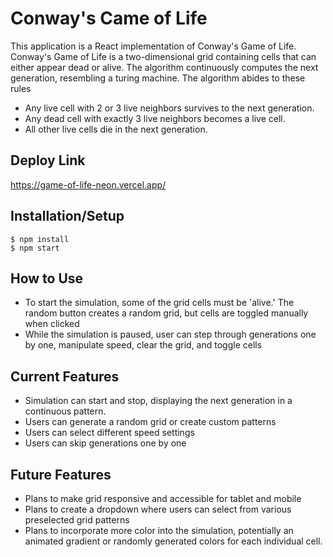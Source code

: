 # Conway's Came of Life

This application is a React implementation of Conway's Game of Life.
Conway's Game of Life is a two-dimensional grid containing cells that can either appear dead or alive. The algorithm continuously computes the next generation, resembling a turing machine. The algorithm abides to these rules
- Any live cell with 2 or 3 live neighbors survives to the next generation.
- Any dead cell with exactly 3 live neighbors becomes a live cell.
- All other live cells die in the next generation.



## Deploy Link

https://game-of-life-neon.vercel.app/


## Installation/Setup

```shell
$ npm install
$ npm start
```

## How to Use

- To start the simulation, some of the grid cells must be 'alive.' The random button creates a random grid, but cells are toggled manually when clicked
- While the simulation is paused, user can step through generations one by one, manipulate speed, clear the grid, and toggle cells

## Current Features

- Simulation can start and stop, displaying the next generation in a continuous pattern.
- Users can generate a random grid or create custom patterns
- Users can select different speed settings
- Users can skip generations one by one


## Future Features

- Plans to make grid responsive and accessible for tablet and mobile
- Plans to create a dropdown where users can select from various preselected grid patterns
- Plans to incorporate more color into the simulation, potentially an animated gradient or randomly generated colors for each individual cell.
